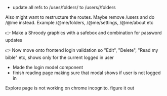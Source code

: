 -  update all refs to /uses/folders/ to /users/<id>/folders

Also might want to restructure the routes. Maybe remove /users and do /@me instead. Example /@me/folders, /@me/settings, /@me/about etc

👉 Make a Shroody graphics with a safebox and combination for password updates

👉 Now move onto frontend login validation so "Edit", "Delete", "Read my bible" etc, shows only for the current logged in user

-  Made the login model component
-  finish reading page making sure that modal shows if user is not logged in

Explore page is not working on chrome incognito. figure it out
